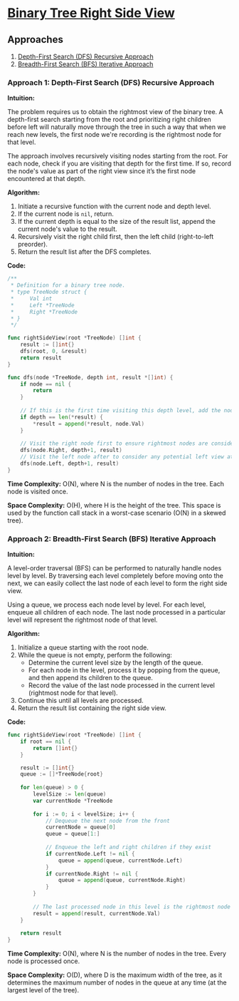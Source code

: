# [Binary Tree Right Side View](https://leetcode.com/problems/binary-tree-right-side-view/)

## Approaches

1. [Depth-First Search (DFS) Recursive Approach](#approach-1)
2. [Breadth-First Search (BFS) Iterative Approach](#approach-2)

### Approach 1: Depth-First Search (DFS) Recursive Approach

**Intuition:**

The problem requires us to obtain the rightmost view of the binary tree. A depth-first search starting from the root and prioritizing right children before left will naturally move through the tree in such a way that when we reach new levels, the first node we're recording is the rightmost node for that level. 

The approach involves recursively visiting nodes starting from the root. For each node, check if you are visiting that depth for the first time. If so, record the node's value as part of the right view since it’s the first node encountered at that depth.

**Algorithm:**

1. Initiate a recursive function with the current node and depth level.
2. If the current node is `nil`, return.
3. If the current depth is equal to the size of the result list, append the current node's value to the result.
4. Recursively visit the right child first, then the left child (right-to-left preorder).
5. Return the result list after the DFS completes.

**Code:**

```go
/**
 * Definition for a binary tree node.
 * type TreeNode struct {
 *     Val int
 *     Left *TreeNode
 *     Right *TreeNode
 * }
 */

func rightSideView(root *TreeNode) []int {
    result := []int{}
    dfs(root, 0, &result)
    return result
}

func dfs(node *TreeNode, depth int, result *[]int) {
    if node == nil {
        return
    }
    
    // If this is the first time visiting this depth level, add the node's value.
    if depth == len(*result) {
        *result = append(*result, node.Val)
    }
    
    // Visit the right node first to ensure rightmost nodes are considered
    dfs(node.Right, depth+1, result)
    // Visit the left node after to consider any potential left view at deeper levels
    dfs(node.Left, depth+1, result)
}
```

**Time Complexity:** O(N), where N is the number of nodes in the tree. Each node is visited once.

**Space Complexity:** O(H), where H is the height of the tree. This space is used by the function call stack in a worst-case scenario (O(N) in a skewed tree).

### Approach 2: Breadth-First Search (BFS) Iterative Approach

**Intuition:**

A level-order traversal (BFS) can be performed to naturally handle nodes level by level. By traversing each level completely before moving onto the next, we can easily collect the last node of each level to form the right side view.

Using a queue, we process each node level by level. For each level, enqueue all children of each node. The last node processed in a particular level will represent the rightmost node of that level.

**Algorithm:**

1. Initialize a queue starting with the root node.
2. While the queue is not empty, perform the following:
   - Determine the current level size by the length of the queue.
   - For each node in the level, process it by popping from the queue, and then append its children to the queue.
   - Record the value of the last node processed in the current level (rightmost node for that level).
3. Continue this until all levels are processed.
4. Return the result list containing the right side view.

**Code:**

```go
func rightSideView(root *TreeNode) []int {
    if root == nil {
        return []int{}
    }

    result := []int{}
    queue := []*TreeNode{root}
    
    for len(queue) > 0 {
        levelSize := len(queue)
        var currentNode *TreeNode
        
        for i := 0; i < levelSize; i++ {
            // Dequeue the next node from the front
            currentNode = queue[0]
            queue = queue[1:]
            
            // Enqueue the left and right children if they exist
            if currentNode.Left != nil {
                queue = append(queue, currentNode.Left)
            }
            if currentNode.Right != nil {
                queue = append(queue, currentNode.Right)
            }
        }
        
        // The last processed node in this level is the rightmost node
        result = append(result, currentNode.Val)
    }
    
    return result
}
```

**Time Complexity:** O(N), where N is the number of nodes in the tree. Every node is processed once.

**Space Complexity:** O(D), where D is the maximum width of the tree, as it determines the maximum number of nodes in the queue at any time (at the largest level of the tree).

